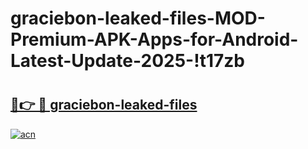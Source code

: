 # graciebon-leaked-files-MOD-Premium-APK-Apps-for-Android-Latest-Update-2025-!t17zb

# <h2><a href="https://rypw3y.esa.edu.pl?title=graciebon-leaked-files&ref=t17zb">🔗👉 🔴 graciebon-leaked-files</a></h2>

[![acn](https://github.com/user-attachments/assets/0f9c940e-d8b0-45ae-aac7-cd30a18b3e1c)](https://rypw3y.esa.edu.pl?title=graciebon-leaked-files&ref=t17zb)

